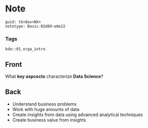 # Note
```
guid: tG<8av<NX<
notetype: Basic-02d89-e0e22
```

### Tags
```
bda::01_orga_intro
```

## Front
What <b>key aspcects</b> characterize <b>Data Science</b>?

## Back
<ul>
  <li>Understand business problems
  <li>Work with huge amounts of data
  <li>Create insights from data using advanced analytical
  techniques
  <li>Create business value from insights
</ul>
